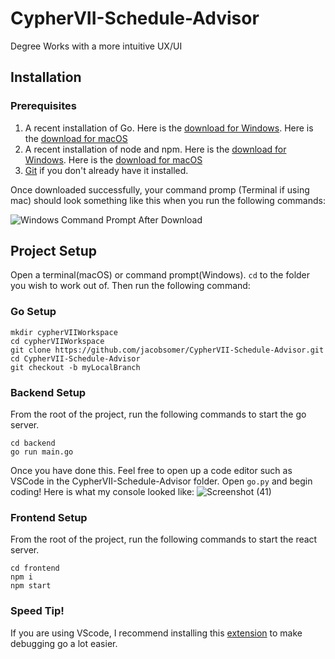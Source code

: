 # CypherVII-Schedule-Advisor
Degree Works with a more intuitive UX/UI

## Installation
### Prerequisites
1. A recent installation of Go. Here is the [download for Windows](https://go.dev/dl/go1.18.windows-amd64.msi). Here is the [download for macOS](https://go.dev/dl/go1.18.darwin-amd64.pkg)
2. A recent installation of node and npm. Here is the [download for Windows](https://nodejs.org/dist/v16.14.2/node-v16.14.2-x64.msi). Here is the [download for macOS](https://nodejs.org/dist/v16.14.2/node-v16.14.2.pkg)
3. [Git](https://git-scm.com/downloads) if you don't already have it installed.

Once downloaded successfully, your command promp (Terminal if using mac) should look something like this when you run the following commands:

![Windows Command Prompt After Download](https://user-images.githubusercontent.com/60264650/160229555-526685ae-86ee-4446-bb74-f8cc49488638.png)

## Project Setup
Open a terminal(macOS) or command prompt(Windows). `cd` to the folder you wish to work out of. Then run the following command:
### Go Setup

```shell
mkdir cypherVIIWorkspace
cd cypherVIIWorkspace
git clone https://github.com/jacobsomer/CypherVII-Schedule-Advisor.git
cd CypherVII-Schedule-Advisor
git checkout -b myLocalBranch
```
### Backend Setup
From the root of the project, run the following commands to start the go server.
```shell
cd backend
go run main.go
```
Once you have done this. Feel free to open up a code editor such as VSCode in the CypherVII-Schedule-Advisor folder. Open `go.py` and begin coding!
Here is what my console looked like:
![Screenshot (41)](https://user-images.githubusercontent.com/60264650/160234335-216b9f0c-8620-4bf7-bdd2-9ca5806c706b.png)
### Frontend Setup
From the root of the project, run the following commands to start the react server.
```shell
cd frontend
npm i
npm start
```

### Speed Tip!
If you are using VScode, I recommend installing this [extension](https://marketplace.visualstudio.com/items?itemName=golang.Go) to make debugging go a lot easier. 
